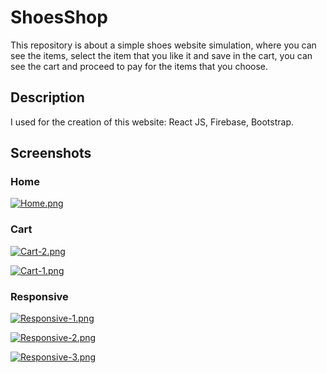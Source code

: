 # ShoesShop

This repository is about a simple shoes website simulation, where you can see the items, select the item that you like it and save in the cart, you can see the cart and proceed to pay for the items that you choose.

## Description

I used for the creation of this website: React JS, Firebase, Bootstrap.

## Screenshots

### Home 

[![Home.png](https://i.postimg.cc/pTs1mMmz/Home.png)](https://postimg.cc/CBf42tHx)

### Cart

[![Cart-2.png](https://i.postimg.cc/PxJQFpqv/Cart-2.png)](https://postimg.cc/zbmhyfKq)

[![Cart-1.png](https://i.postimg.cc/YCxP5Ftd/Cart-1.png)](https://postimg.cc/5X6pv6Yz)

### Responsive

[![Responsive-1.png](https://i.postimg.cc/CxvNCshp/Responsive-1.png)](https://postimg.cc/bZtkpbSm)



[![Responsive-2.png](https://i.postimg.cc/kXsF9vtR/Responsive-2.png)](https://postimg.cc/VdSbWMgz)



[![Responsive-3.png](https://i.postimg.cc/Twj50TV5/Responsive-3.png)](https://postimg.cc/sQX2Dd03)